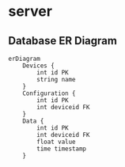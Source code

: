 # server


## Database ER Diagram
```mermaid
erDiagram
    Devices {
        int id PK
        string name
    }
    Configuration {
        int id PK
        int deviceid FK
    }
    Data {
        int id PK
        int deviceid FK
        float value
        time timestamp
    }
```
